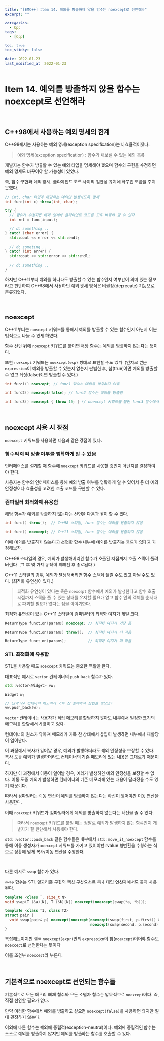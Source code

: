 ```yaml
---
title: "[EMC++] Item 14. 예외를 방출하지 않을 함수는 noexcept로 선언해라"
excerpt: ""

categories:
  - Cpp
tags:
  - [Cpp]

toc: true
toc_sticky: false

date: 2022-01-23
last_modified_at: 2022-01-23
---
```


# Item 14. 예외를 방출하지 않을 함수는 noexcept로 선언해라

<br>

## C++98에서 사용하는 예외 명세의 한계

C++98에서는 사용하는 예외 명세(exception specification)는 비효율적이였다.

> 예외 명세(exception specification) : 함수가 내보낼 수 있는 예외 목록

개발자는 함수가 방출할 수 있는 예외 타입을 명세해야 했으며 함수의 구현을 수정하면 예외 명세도 바꾸어야 할 가능성이 있었다.

즉, 함수 구현과 예외 명세, 클라이언트 코드 사이의 일관성 유지에 아무런 도움을 주지 못했다.

```cpp
// int, char 타입에 해당하는 예외만 발생하도록 명세
int func(int x) throw(int, char);

try {
  // 함수가 수정되면 예외 명세와 클라이언트 코드를 모두 바꿔야 할 수 있다
  int ret = func(input);
	
  // do something ..
} catch (char error) {
  std::cout << error << std::endl;
  
  // do someting ..
} catch (int error) {
  std::cout << std::error << std::endl;
  
  // do something ..
}
```

하지만 C++11부터 예외를 하나라도 방출할 수 있는 함수인지 여부만이 의미 있는 정보라고 판단하여 C++98에서 사용하던 예외 명세 방식은 비권장(deprecate) 기능으로 분류되었다.

<br>

## noexcept

C++11부터는 `noexcept` 키워드를 통해서 예외를 방출할 수 있는 함수인지 아닌지 이분법적으로 나눌 수 있게 하였다.

함수 선언 뒤에 `noexcept` 키워드를 붙이면 해당 함수는 예외를 방출하지 않는다는 뜻이다.

또한 `noexcept` 키워드는 `noexcept(exp)` 형태로 표현할 수도 있다. (인자로 받은 `expression`이 예외를 방출할 수 있는지 없는지 판별한 후, 참(true)이면 예외를 방출할 수 없고 거짓(false)이면 방출할 수 있다.)

```cpp
int func1() noexcept; // func1 함수는 예외를 방출하지 않음

int func2() noexcept(false); // func2 함수는 예외를 방출함

int func3() noexcept { throw 10; } // noexcept 키워드를 붙인 func3 함수에서는 throw를 써도 예외를 방출할 수 없음
```

<br>

## noexcept 사용 시 장점

`noexcept` 키워드를 사용하면 다음과 같은 장점이 있다.

### 함수의 예외 방출 여부를 명확하게 알 수 있음

인터페이스를 설계할 때 함수에 `noexcept` 키워드를 사용할 것인지 아닌지를 결정하여야 한다.

사용자는 함수의 인터페이스를 통해 예외 방출 여부를 명확하게 알 수 있어서 좀 더 예외 안정성이나 효율성을 고려한 호출 코드를 구현할 수 있다.

### 컴파일러 최적화에 유용함

해당 함수가 예외를 방출하지 않는다는 선언을 다음과 같이 할 수 있다.

```cpp
int func() throw();  // C++98 스타일, func 함수는 예외를 방출하지 않음

int func() noexcept; // C++11 스타일, func 함수는 예외를 방출하지 않음
```

이때 예외를 방출하지 않는다고 선언한 함수 내부에 예외를 방출하는 코드가 있다고 가정해보자.

C++98 스타일의 경우, 예외가 발생해버리면 함수가 호출된 지점까지 호출 스택이 풀려버린다. (그 후 몇 가지 동작이 취해진 후 종료된다.)

C++11 스타일의 경우, 예외가 발생해버리면 함수 스택이 풀릴 수도 있고 아닐 수도 있다. (최적화 유연성이 있다.)

> 최적화 유연성이 있다는 뜻은 `noexcept` 함수에서 예외가 발생한다고 함수 호출 시점까지 스택을 풀 수 있는 상태를 유지할 필요가 없고 함수 안의 객체를 순서대로 파괴할 필요가 없다는 점을 이야기한다.

최적화 유연성이 있는 C++11 스타일이 컴파일러의 최적화 여지가 제일 크다.

```cpp
ReturnType function(params) noexcept; // 최적화 여지가 가장 큼

ReturnType function(params) throw();  // 최적화 여지가 더 작음

ReturnType function(params);          // 최적화 여지가 더 작음
```

### STL 최적화에 유용함

STL을 사용할 때도 `noexcept` 키워드는 중요한 역할을 한다.

대표적인 예시로 `vector` 컨테이너의 `push_back` 함수가 있다.

```cpp
std::vector<Widget> vw;

Widget w;

// 만약 vw 컨테이너 메모리가 가득 찬 상태에서 삽입을 했으면?
vw.push_back(w);
```

`vector` 컨테이너는 사용자가 직접 메모리를 할당하지 않아도 내부에서 일정한 크기의 메모리를 할당해서 사용하고 있다.

컨테이너의 원소가 많아져 메모리가 가득 찬 상태에서 삽입이 발생하면 내부에서 재할당이 일어난다.

이 과정에서 복사가 일어날 경우, 예외가 발생하더라도 예외 안정성을 보장할 수 있다. 복사 도중 예외가 발생하더라도 컨테이너의 기존 메모리에 있는 내용은 그대로기 때문이다.

하지만 이 과정에서 이동이 일어날 경우, 예외가 발생하면 예외 안정성을 보장할 수 없다. 이동 도중 예외가 발생하면 컨테이너의 기존 메모리에 있는 내용이 달라졌을 수도 있기 때문이다.

따라서 컴파일러는 이동 연산이 예외를 방출하지 않는다는 확신이 있어야만 이동 연산을 사용한다.

이때 `noexcept` 키워드가 컴파일러에게 예외를 방출하지 않는다는 확신을 줄 수 있다.

> 따라서 `noexcept` 키워드를 붙일 때는 정말로 예외가 발생하지 않는 함수인지 개발자가 잘 판단해서 사용해야 한다.

`std::vector::push_back` 같은 함수들은 내부에서 `std::move_if_noexcept` 함수를 통해 이동 생성자가 `noexcept` 키워드를 가지고 있어야만 rvalue 형변환을 수행하는 식으로 상황에 맞게 복사/이동 연산을 수행한다.

<br>

다른 예시로 `swap` 함수가 있다.

`swap` 함수는 STL 알고리즘 구현의 핵심 구성요소로 복사 대입 연산자에서도 흔히 사용된다.

```cpp
template <class T, size_t N>
void swap(T (&a)[N], T (&b)[N]) noexcept(noexcept(swap(*a, *b)));

template <class T1, class T2>
struct pair {
  void swap(pair& p) noexcept(noexcept(noexcept(swap(first, p.first)) &&
                                       noexcept(swap(second, p.second)));
}
```

복잡해보이지만 결국 `noexcept(expr)`안의 `expression`이 참(`noexcept`)이어야 함수도 `noexcept`로 선언한다는 뜻이다.

이를 조건부 `noexcept`라 부른다.

<br>

## 기본적으로 noexcept로 선언되는 함수들

기본적으로 모든 메모리 해제 함수와 모든 소멸자 함수는 암묵적으로 `noexcept`이다. 즉, 직접 선언할 필요가 없다.

만약 이러한 함수에서 예외를 방출하고 싶으면 `noexcept(false)`를 사용하면 되지만 절대 권장하지 않는다.

이외에 다른 함수는 예외에 중립적(exception-neutral)이다. 예외에 중립적인 함수는 스스로 예외를 방출하지 않지만 예외를 방출하는 함수를 호출할 수 있다.

<br>